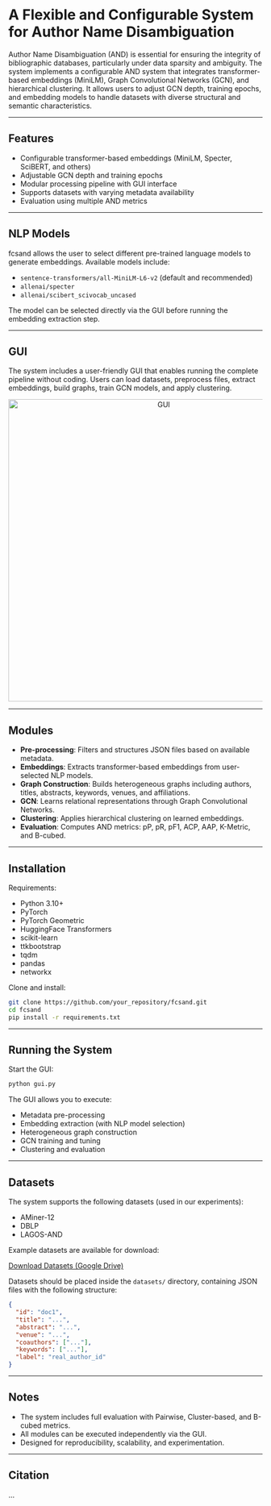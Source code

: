 # A Flexible and Configurable System for Author Name Disambiguation

Author Name Disambiguation (AND) is essential for ensuring the integrity of bibliographic databases, particularly under data sparsity and ambiguity. The system implements a configurable AND system that integrates transformer-based embeddings (MiniLM), Graph Convolutional Networks (GCN), and hierarchical clustering. It allows users to adjust GCN depth, training epochs, and embedding models to handle datasets with diverse structural and semantic characteristics.

---

## Features

- Configurable transformer-based embeddings (MiniLM, Specter, SciBERT, and others)
- Adjustable GCN depth and training epochs
- Modular processing pipeline with GUI interface
- Supports datasets with varying metadata availability
- Evaluation using multiple AND metrics

---

## NLP Models

fcsand allows the user to select different pre-trained language models to generate embeddings. Available models include:

- `sentence-transformers/all-MiniLM-L6-v2` (default and recommended)
- `allenai/specter`
- `allenai/scibert_scivocab_uncased`



The model can be selected directly via the GUI before running the embedding extraction step.

---

## GUI

The system includes a user-friendly GUI that enables running the complete pipeline without coding. Users can load datasets, preprocess files, extract embeddings, build graphs, train GCN models, and apply clustering.

<p align="center">
  <img src="image.png" alt="GUI" width="600"/>
</p>



---

## Modules

- **Pre-processing**: Filters and structures JSON files based on available metadata.
- **Embeddings**: Extracts transformer-based embeddings from user-selected NLP models.
- **Graph Construction**: Builds heterogeneous graphs including authors, titles, abstracts, keywords, venues, and affiliations.
- **GCN**: Learns relational representations through Graph Convolutional Networks.
- **Clustering**: Applies hierarchical clustering on learned embeddings.
- **Evaluation**: Computes AND metrics: pP, pR, pF1, ACP, AAP, K-Metric, and B-cubed.

---

## Installation

Requirements:

- Python 3.10+
- PyTorch
- PyTorch Geometric
- HuggingFace Transformers
- scikit-learn
- ttkbootstrap
- tqdm
- pandas
- networkx

Clone and install:

```bash
git clone https://github.com/your_repository/fcsand.git
cd fcsand
pip install -r requirements.txt
```

---

## Running the System

Start the GUI:

```bash
python gui.py
```

The GUI allows you to execute:

- Metadata pre-processing
- Embedding extraction (with NLP model selection)
- Heterogeneous graph construction
- GCN training and tuning
- Clustering and evaluation

---

## Datasets

The system supports the following datasets (used in our experiments):

- AMiner-12
- DBLP
- LAGOS-AND

Example datasets are available for download:

[Download Datasets (Google Drive)](https://drive.google.com/drive/folders/1jxtOWCOlS6vX6ewIQYNHmaMEZncQrkyW?usp=drive_link)

Datasets should be placed inside the `datasets/` directory, containing JSON files with the following structure:

```json
{
  "id": "doc1",
  "title": "...",
  "abstract": "...",
  "venue": "...",
  "coauthors": ["..."],
  "keywords": ["..."],
  "label": "real_author_id"
}
```

---

## Notes

- The system includes full evaluation with Pairwise, Cluster-based, and B-cubed metrics.
- All modules can be executed independently via the GUI.
- Designed for reproducibility, scalability, and experimentation.

---

## Citation

...
